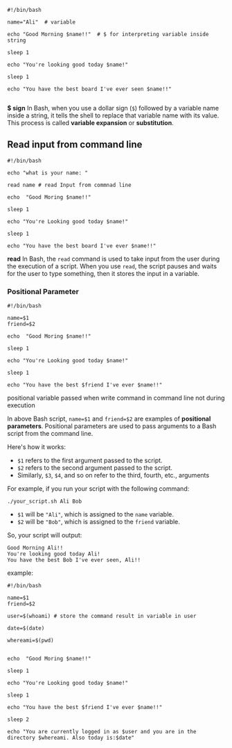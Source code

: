
```
#!/bin/bash

name="Ali"  # variable 

echo "Good Morning $name!!"  # $ for interpreting variable inside string

sleep 1

echo "You're looking good today $name!"

sleep 1

echo "You have the best board I've ever seen $name!!"


```

**$ sign** In Bash, when you use a dollar sign (`$`) followed by a variable name inside a string, it tells the shell to replace that variable name with its value. This process is called **variable expansion** or **substitution**.


## Read input from command line

```
#!/bin/bash

echo "what is your name: "

read name # read Input from commnad line

echo  "Good Moring $name!!"

sleep 1

echo "You're Looking good today $name!"

sleep 1

echo "You have the best board I've ever $name!!"
```

**read** In Bash, the `read` command is used to take input from the user during the execution of a script. When you use `read`, the script pauses and waits for the user to type something, then it stores the input in a variable.


### Positional Parameter


```
#!/bin/bash

name=$1
friend=$2

echo  "Good Moring $name!!"

sleep 1

echo "You're Looking good today $name!"

sleep 1

echo "You have the best $friend I've ever $name!!"
```


positional variable passed when write command in command line not during execution

In above Bash script, `name=$1` and `friend=$2` are examples of **positional parameters**. Positional parameters are used to pass arguments to a Bash script from the command line.

Here's how it works:

- `$1` refers to the first argument passed to the script.
- `$2` refers to the second argument passed to the script.
- Similarly, `$3`, `$4`, and so on refer to the third, fourth, etc., arguments

For example, if you run your script with the following command:

```
./your_script.sh Ali Bob
```

- `$1` will be `"Ali"`, which is assigned to the `name` variable.
- `$2` will be `"Bob"`, which is assigned to the `friend` variable.


So, your script will output:

```
Good Morning Ali!!
You're looking good today Ali!
You have the best Bob I've ever seen, Ali!!
```

example:

```
#!/bin/bash

name=$1
friend=$2

user=$(whoami) # store the command result in variable in user

date=$(date)

whereami=$(pwd)


echo  "Good Moring $name!!"

sleep 1

echo "You're Looking good today $name!"

sleep 1

echo "You have the best $friend I've ever $name!!"

sleep 2

echo "You are currently logged in as $user and you are in the directory $whereami. Also today is:$date"
```